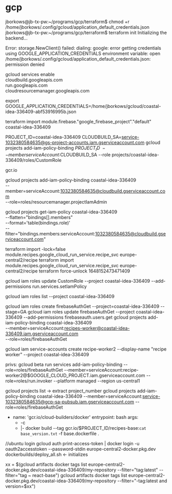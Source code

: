 # gcp

jborkows@jb-tx-pw:~/programs/gcp/terraform$ chmod +r /home/jborkows/.config/gcloud/application_default_credentials.json
jborkows@jb-tx-pw:~/programs/gcp/terraform$ terraform init
Initializing the backend...

Error: storage.NewClient() failed: dialing: google: error getting credentials using GOOGLE_APPLICATION_CREDENTIALS environment variable: open /home/jborkows/.config/gcloud/application_default_credentials.json: permission denied

gcloud services enable \
  cloudbuild.googleapis.com \
  run.googleapis.com \
  cloudresourcemanager.googleapis.com

 export GOOGLE_APPLICATION_CREDENTIALS=/home/jborkows/gcloud/coastal-idea-336409-abf53916995b.json

 terraform import module.firebase."google_firebase_project"."default" coastal-idea-336409
 
PROJECT_ID=coastal-idea-336409
CLOUDBUILD_SA=service-1032380584635@gs-project-accounts.iam.gserviceaccount.com
 gcloud projects add-iam-policy-binding $PROJECT_ID \
    --member serviceAccount:$CLOUDBUILD_SA --role projects/coastal-idea-336409/roles/CustomRole

gcr.io    

 gcloud projects add-iam-policy-binding coastal-idea-336409 \
 --member=serviceAccount:1032380584635@cloudbuild.gserviceaccount.com \
 --role=roles/resourcemanager.projectIamAdmin

 gcloud projects get-iam-policy coastal-idea-336409 \
--flatten="bindings[].members" \
--format='table(bindings.role)' \
--filter="bindings.members:serviceAccount:1032380584635@cloudbuild.gserviceaccount.com"


terraform import  -lock=false module.recipes.google_cloud_run_service.recipe_svc europe-central2/recipe
terraform import  module.recipes.google_cloud_run_service.recipe_svc europe-central2/recipe
terraform force-unlock 1648152473471409

gcloud iam roles update CustomRole --project coastal-idea-336409 --add-permissions run.services.setIamPolicy

gcloud iam roles list --project coastal-idea-336409

gcloud iam roles create firebaseAuthGet --project=coastal-idea-336409  --stage=GA
gcloud iam roles update firebaseAuthGet --project coastal-idea-336409 --add-permissions firebaseauth.users.get
 gcloud projects add-iam-policy-binding coastal-idea-336409 \
 --member=serviceAccount:recipes-worker@coastal-idea-336409.iam.gserviceaccount.com \
 --role=roles/firebaseAuthGet 


 gcloud iam service-accounts create recipe-worker2 --display-name "recipe worker" --project coastal-idea-336409
 
 privs:
 gcloud beta run services add-iam-policy-binding  --role=roles/firebaseAuthGet  --member=serviceAccount:recipe-worker2@$GOOGLE_CLOUD_PROJECT.iam.gserviceaccount.com --role=roles/run.invoker --platform managed --region us-central1
 
 gcloud projects list -> extract project_number
 gcloud projects add-iam-policy-binding coastal-idea-336409 --member=serviceAccount:service-1032380584635@gcp-sa-pubsub.iam.gserviceaccount.com --role=roles/firebaseAuthGet

  - name: 'gcr.io/cloud-builders/docker'
   entrypoint: bash
   args:
      - -c
      - |-
        docker build --tag gcr.io/$PROJECT_ID/recipes-base:`cat base_version.txt`  -f base.dockerfile .

//ubuntu login
gcloud auth print-access-token | docker login -u oauth2accesstoken --password-stdin europe-central2-docker.pkg.dev     
dockerbuilds/deploy_all.sh <- initializes    

xx = $(gcloud artifacts docker tags list europe-central2-docker.pkg.dev/coastal-idea-336409/my-repository --filter="tag:latest" --filter="tag ~ react-base")
gcloud artifacts docker tags list europe-central2-docker.pkg.dev/coastal-idea-336409/my-repository --filter="-tag:latest and version=$xx")